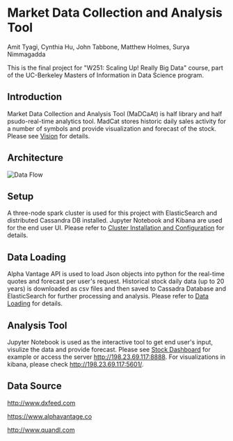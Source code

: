 
# Market Data Collection and Analysis Tool
Amit Tyagi, Cynthia Hu, John Tabbone, Matthew Holmes, Surya Nimmagadda

This is the final project for "W251: Scaling Up! Really Big Data" course, part of the UC-Berkeley Masters of Information in Data Science program.

## Introduction
Market Data Collection and Analysis Tool (MaDCaAt) is half library and half psudo-real-time analytics tool.  MadCat stores historic daily sales activity for a number of symbols and provide visualization and forecast of the stock. Please see [Vision](https://github.com/nscsekharucb/w251-finalproject/blob/master/Vision.md) for details.

## Architecture
![Data Flow](https://github.com/nscsekharucb/w251-finalproject/blob/master/Architecture.png)

## Setup
A three-node spark cluster is used for this project with ElasticSearch and distributed Cassandra DB installed. Jupyter Notebook and Kibana are used for the end user UI.
Please refer to [Cluster Installation and Configuration](https://github.com/nscsekharucb/w251-finalproject/blob/master/Cluster_Setup.md) for details.

## Data Loading
Alpha Vantage API is used to load Json objects into python for the real-time quotes and forecast per user's request. Historical stock daily data (up to 20 years) is downloaded as csv files and then saved to Cassadra Database and ElasticSearch for further processing and analysis.
Please refer to [Data Loading](https://github.com/nscsekharucb/w251-finalproject/blob/master/Load_to_Cassandra.md) for details.

## Analysis Tool
Jupyter Notebook is used as the interactive tool to get end user's input, visulize the data and provide forecast. Please see [Stock Dashboard](https://github.com/nscsekharucb/w251-finalproject/blob/master/mockup.ipynb) for example or access the server http://198.23.69.117:8888. For visualizations in kibana, please check http://198.23.69.117:5601/.

## Data Source
http://www.dxfeed.com

https://www.alphavantage.co

http://www.quandl.com
